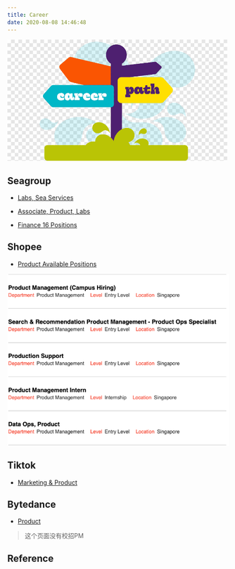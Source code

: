 ```yaml
---
title: Career
date: 2020-08-08 14:46:48
---
```


<img src="/vc/career1.png" width="500"/>


## Seagroup

- [Labs, Sea Services](https://career.seagroup.com/)

- [Associate, Product, Labs](https://career.seagroup.com/position/140)

- [Finance 16 Positions](https://seagroup.zohorecruit.com/careers)

## Shopee

- [Product Available Positions](https://careers.shopee.sg/jobs/?region_id=1&dept_id=108&level=205,201&name=Product&limit=20&offset=0)

<img src="/vc/career2.png" width="800"/>

## Tiktok

- [Marketing & Product](https://careers.tiktok.com/position?keywords=data&category=6704215864629004552%2C6704215901438216462&location=CT_163&project=&type=&job_hot_flag=&current=1&limit=10)

## Bytedance

- [Product](https://job.bytedance.com/society/position?keywords=Product&category=6704215864629004552%2C6704215864591255820%2C6704215924712409352%2C6704216224387041544&location=CT_163&project=&type=&job_hot_flag=&current=1&limit=10)

> 这个页面没有校招PM

## Reference
